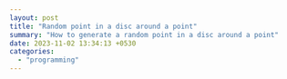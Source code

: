 ```yaml
---
layout: post
title: "Random point in a disc around a point"
summary: "How to generate a random point in a disc around a point"
date: 2023-11-02 13:34:13 +0530
categories:
  - "programming"
---
```

